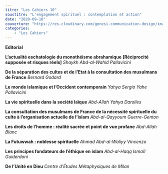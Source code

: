 ```yaml
---
titre: "Les Cahiers 10"
soustitre: "L'engagement spirituel : contemplation et action"
date: "2020-09-10"
couverture: "https://res.cloudinary.com/genesi-communication-design/image/upload/v1606125409/ihei/couvertures/c10_id4ax7.jpg"
categories:
    - "Les Cahiers"
---
```



**Editorial**

**L’actualité eschatologie du monothéisme abrahamique**
**[Réciprocité supposée et risques réels]**
*Shaykh Abd-al-Wahid Pallavicini*

**De la séparation des cultes et de l’Etat à la consultation des musulmans de France**
*Bernard Godard*

**Le monde islamique et l’Occident contemporain**
*Yahya Sergio Yahe Pallavicini*

**La vie spirituelle dans la société laïque**
*Abd-Allah Yahya Darolles*

**La consultation des musulmans de France de la nécessité spirituelle du culte à l’organisation actuelle de l’islam**
*Abd-al-Qayyoum Guerre-Genton*

**Les droits de l’homme&nbsp;: réalité sacrée et point de vue profane**
*Abd-Allah Blanc*

**La Futuwwah&nbsp;: noblesse spirituelle**
*Ahmad Abd-al-Waliyy Vincenzo*

**Les principes fondateurs de l’éthique en islam**
*Abd-al-Haqq Ismaïl Guiderdoni*

**De l’Unité en Dieu**
*Centre d’Études Métaphysiques de Milan*
